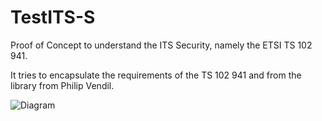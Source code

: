 # TestITS-S
Proof of Concept  to understand the ITS Security, namely the ETSI TS 102 941.

It tries to encapsulate the requirements of the TS 102 941 and from the library from Philip Vendil. 


![Diagram](./dia.png "ETSI TS 102 941 diagram")

